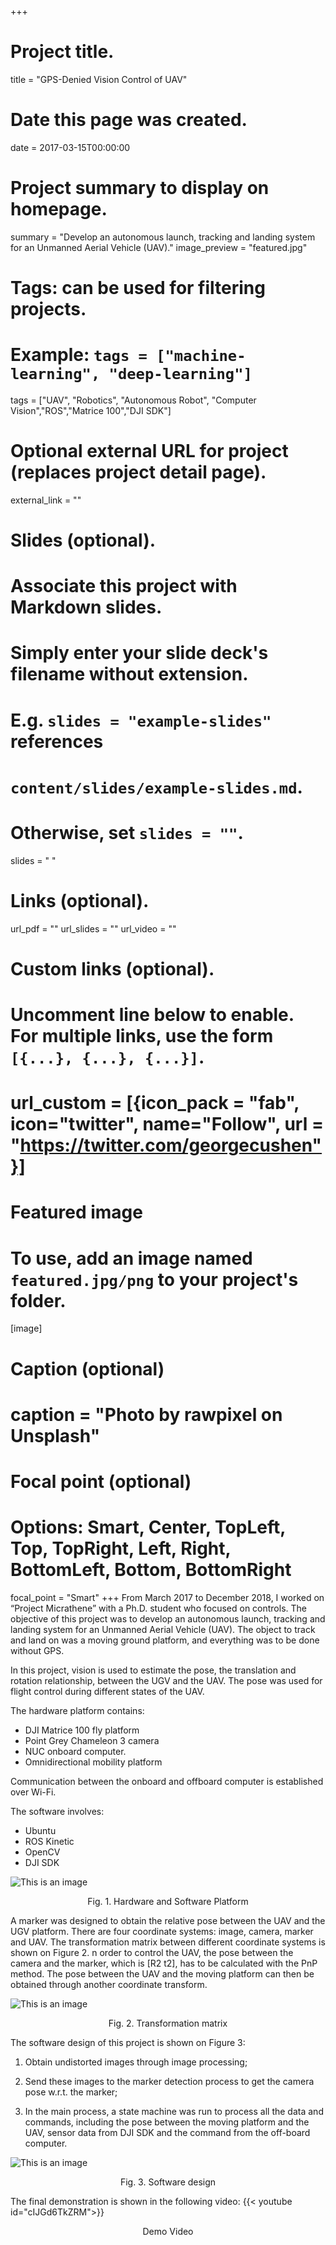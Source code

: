 +++
# Project title.
title = "GPS-Denied Vision Control of UAV"

# Date this page was created.
date = 2017-03-15T00:00:00

# Project summary to display on homepage.
summary = "Develop an autonomous launch, tracking and landing system for an Unmanned Aerial Vehicle (UAV)."
image_preview = "featured.jpg"
# Tags: can be used for filtering projects.
# Example: `tags = ["machine-learning", "deep-learning"]`
tags = ["UAV",  "Robotics", "Autonomous Robot", "Computer Vision","ROS","Matrice 100","DJI SDK"]

# Optional external URL for project (replaces project detail page).
external_link = ""

# Slides (optional).
#   Associate this project with Markdown slides.
#   Simply enter your slide deck's filename without extension.
#   E.g. `slides = "example-slides"` references 
#   `content/slides/example-slides.md`.
#   Otherwise, set `slides = ""`.
slides = " "

# Links (optional).
url_pdf = ""
url_slides = ""
url_video = ""


# Custom links (optional).
#   Uncomment line below to enable. For multiple links, use the form `[{...}, {...}, {...}]`.
# url_custom = [{icon_pack = "fab", icon="twitter", name="Follow", url = "https://twitter.com/georgecushen"}]

# Featured image
# To use, add an image named `featured.jpg/png` to your project's folder. 
[image]
  # Caption (optional)
  # caption = "Photo by rawpixel on Unsplash"
  
  # Focal point (optional)
  # Options: Smart, Center, TopLeft, Top, TopRight, Left, Right, BottomLeft, Bottom, BottomRight
  focal_point = "Smart"
+++
From March 2017 to December 2018, I worked on “Project Micrathene” with a Ph.D. student who focused on controls. 
The objective of this project was to develop an autonomous launch, tracking and landing system for an Unmanned Aerial Vehicle (UAV). 
The object to track and land on was a moving ground platform, and everything was to be done without GPS.

In this project, vision is used to estimate the pose, 
the translation and rotation relationship, between the UGV and the UAV. 
The pose was used for flight control during different states of the UAV. 

The hardware platform contains:

- DJI Matrice 100 fly platform
- Point Grey Chameleon 3 camera
- NUC onboard computer. 
- Omnidirectional mobility platform

Communication between the onboard and offboard computer is established over Wi-Fi. 

The software involves:
 
- Ubuntu
- ROS Kinetic
- OpenCV
- DJI SDK

![This is an image](Slide2.png)
<center>Fig. 1. Hardware and Software Platform</center>

A marker was designed to obtain the relative pose between the UAV and the UGV platform. 
There are four coordinate systems: image, camera, marker and UAV. 
The transformation matrix between different coordinate systems is shown on Figure 2. 
n order to control the UAV, the pose between the camera and the marker, which is [R2 t2], has to be calculated with the PnP method. 
The pose between the UAV and the moving platform can then be obtained through another coordinate transform.

![This is an image](Slide3.png)
<center>Fig. 2. Transformation matrix</center>

The software design of this project is shown on Figure 3:

1. Obtain undistorted images through image processing;

2. Send these images to the marker detection process to get the camera pose w.r.t. the marker;

3. In the main process, a state machine was run to process all the data and commands, 
including the pose between the moving platform and the UAV, sensor data from DJI SDK and the command from the off-board computer.

![This is an image](Slide4.png)
<center>Fig. 3. Software design</center>

The final demonstration is shown in the following video:
{{< youtube id="cIJGd6TkZRM">}}
<center>Demo Video</center>